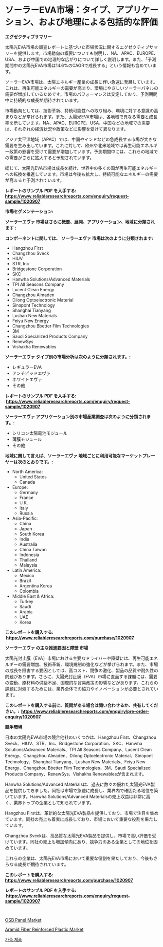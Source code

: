 <p><h1>ソーラーEVA市場：タイプ、アプリケーション、および地理による包括的な評価</h1></p><p><strong>エグゼクティブサマリー</strong></p>
<p><p>太陽光EVA市場の調査レポートに基づいた市場状況に関するエグゼクティブサマリーを提供します。市場動向の概要についても説明し、NA、APAC、EUROPE、USA、および中国での地理的な広がりについて詳しく説明します。また、「予測期間中の太陽光EVA市場は14.6%のCAGRで成長する」という情報も含めています。 </p><p>ソーラーEVA市場は、太陽エネルギー産業の成長に伴い急速に発展しています。これは、再生可能エネルギーの需要が高まり、環境にやさしいソーラーパネルの需要が増加しているためです。市場のパフォーマンスは安定しており、予測期間中に持続的な成長が期待されています。</p><p>市場動向としては、技術革新、持続可能性への取り組み、環境に対する意識の高まりなどが挙げられます。また、太陽光EVA市場は、各地域で異なる需要と成長率を示しています。NA、APAC、EUROPE、USA、中国などの地域での需要は、それぞれの経済状況や政策などに影響を受けて異なります。</p><p>アジア太平洋地域（APAC）では、中国やインドなどの急成長する市場が大きな需要を生み出しています。これに対して、欧州や北米地域では再生可能エネルギー政策の影響を受けて需要が増加しています。予測期間中には、これらの地域での需要がさらに拡大すると予想されています。</p><p>総じて、太陽光EVA市場は成長を続け、世界中の多くの国が再生可能エネルギーへの転換を推進しています。市場は今後も拡大し、持続可能なエネルギーの需要が高まると予測されています。</p></p>
<p><strong>レポートのサンプル PDF を入手する: <a href="https://www.reliableresearchreports.com/enquiry/request-sample/1020907">https://www.reliableresearchreports.com/enquiry/request-sample/1020907</a></strong></p>
<p><strong>市場セグメンテーション:</strong></p>
<p><strong> ソーラーエヴァ 市場はさらに概要、展開、アプリケーション、地域に分類されます :</strong></p>
<p><strong>コンポーネントに関しては、 ソーラーエヴァ 市場は次のように分類されます: &nbsp;</strong></p>
<p><ul><li>Hangzhou First</li><li>Changzhou Sveck</li><li>HIUV</li><li>STR, Inc</li><li>Bridgestone Corporation</li><li>SKC</li><li>Hanwha Solutions/Advanced Materials</li><li>TPI All Seasons Company</li><li>Lucent Clean Energy</li><li>Changzhou Almaden</li><li>Dilong Optoelectronic Material</li><li>Sinopont Technology</li><li>Shanghai Tianyang</li><li>Lushan New Materials</li><li>Feiyu New Energy</li><li>Changzhou Bbetter Film Technologies</li><li>3M</li><li>Saudi Specialized Products Company</li><li>RenewSys</li><li>Vishakha Renewables</li></ul></p>
<p><strong> ソーラーエヴァ タイプ別の市場分析は次のように分類されます。:</strong></p>
<p><ul><li>レギュラーEVA</li><li>アンチピッドエヴァ</li><li>ホワイトエヴァ</li><li>その他</li></ul></p>
<p><strong>レポートのサンプル PDF を入手する: &nbsp;<a href="https://www.reliableresearchreports.com/enquiry/request-sample/1020907">https://www.reliableresearchreports.com/enquiry/request-sample/1020907</a></strong></p>
<p><strong> ソーラーエヴァ アプリケーション別の市場産業調査は次のように分類されます。:</strong></p>
<p><ul><li>シリコン太陽電池モジュール</li><li>薄膜モジュール</li><li>その他</li></ul></p>
<p><strong>地域に関して言えば、ソーラーエヴァ 地域ごとに利用可能なマーケットプレーヤーは次のとおりです。:</strong></p>
<p><ul>
    <li>
        North America:
        <ul>
            <li>United States</li>
            <li>Canada</li>
        </ul>
    </li>
    <li>
        Europe:
        <ul>
            <li>Germany</li>
            <li>France</li>
            <li>U.K.</li>
            <li>Italy</li>
            <li>Russia</li>
        </ul>
    </li>
    <li>
        Asia-Pacific:
        <ul>
            <li>China</li>
            <li>Japan</li>
            <li>South Korea</li>
            <li>India</li>
            <li>Australia</li>
            <li>China Taiwan</li>
            <li>Indonesia</li>
            <li>Thailand</li>
            <li>Malaysia</li>
        </ul>
    </li>
    <li>
        Latin America:
        <ul>
            <li>Mexico</li>
            <li>Brazil</li>
            <li>Argentina Korea</li>
            <li>Colombia</li>
        </ul>
    </li>
    <li>
        Middle East & Africa:
        <ul>
            <li>Turkey</li>
            <li>Saudi</li>
            <li>Arabia</li>
            <li>UAE</li>
            <li>Korea</li>
        </ul>
    </li>
    </ul></p>
<p><strong>このレポートを購入する: &nbsp;<a href="https://www.reliableresearchreports.com/purchase/1020907">https://www.reliableresearchreports.com/purchase/1020907</a></strong></p>
<p><strong>ソーラーエヴァ の主な推進要因と障壁 市場</strong></p>
<p><p>太陽光封止膜（EVA）市場における主要なドライバーや障壁には、再生可能エネルギーの需要増加、技術革新、環境規制の強化などが挙げられます。また、市場の成長を阻害する要因としては、高コスト、競争の激化、製品の品質や耐久性の問題があります。さらに、太陽光封止膜（EVA）市場に直面する課題には、需要の変動、原材料の供給不足、国際的な貿易政策の影響などがあります。これらの課題に対処するためには、業界全体での協力やイノベーションが必要とされています。</p></p>
<p><strong>このレポートを購入する前に、質問がある場合は問い合わせるか、共有してください。:&nbsp; <a href="https://www.reliableresearchreports.com/enquiry/pre-order-enquiry/1020907">https://www.reliableresearchreports.com/enquiry/pre-order-enquiry/1020907</a></strong></p>
<p><strong>競争環境</strong></p>
<p><p>日本の太陽光EVA市場の競合他社のいくつかは、Hangzhou First、Changzhou Sveck、HIUV、STR、Inc、Bridgestone Corporation、SKC、Hanwha Solutions/Advanced Materials、TPI All Seasons Company、Lucent Clean Energy、Changzhou Almaden、Dilong Optoelectronic Material、Sinopont Technology、Shanghai Tianyang、Lushan New Materials、Feiyu New Energy、Changzhou Bbetter Film Technologies、3M、Saudi Specialized Products Company、RenewSys、Vishakha Renewablesが含まれます。</p><p>Hanwha Solutions/Advanced Materialsは、過去に数々の優れた太陽光EVA製品を提供してきました。同社は市場で急速に成長し、業界内で確固たる地位を築いています。Hanwha Solutions/Advanced Materialsの売上収益は非常に高く、業界トップの企業として知られています。</p><p>Hangzhou Firstは、革新的な太陽光EVA製品を提供しており、市場で注目を集めています。同社の売上も着実に成長しており、市場において重要な役割を果たしています。</p><p>Changzhou Sveckは、高品質な太陽光EVA製品を提供し、市場で高い評価を受けています。同社の売上も増加傾向にあり、競争力のある企業としての地位を固めています。</p><p>これらの企業は、太陽光EVA市場において重要な役割を果たしており、今後もさらなる成長が期待されています。</p></p>
<p><strong>このレポートを購入する: &nbsp; <a href="https://www.reliableresearchreports.com/purchase/1020907">https://www.reliableresearchreports.com/purchase/1020907</a></strong></p>
<p><strong>レポートのサンプル PDF を入手する: &nbsp;<a href="https://www.reliableresearchreports.com/enquiry/request-sample/1020907">https://www.reliableresearchreports.com/enquiry/request-sample/1020907</a></strong><strong></strong></p>
<p>&nbsp;</p>
<p><p><a href="https://github.com/lubmix/Market-Research-Report-List-1/blob/main/osb-panel-market.md">OSB Panel Market</a></p><p><a href="https://github.com/Hazelklievgspy6vdcsmu106w/Market-Research-Report-List-1/blob/main/aramid-fiber-reinforced-plastic-market.md">Aramid Fiber Reinforced Plastic Market</a></p><p><a href="https://github.com/vsckjg50460/Market-Research-Report-List-1/blob/main/2921742190113.md">가죽 제품</a></p></p>